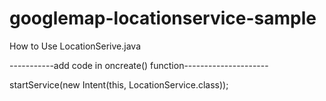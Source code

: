# googlemap-locationservice-sample
How to Use LocationSerive.java

-----------add code  in oncreate()  function---------------------

 startService(new Intent(this, LocationService.class));
 

 
